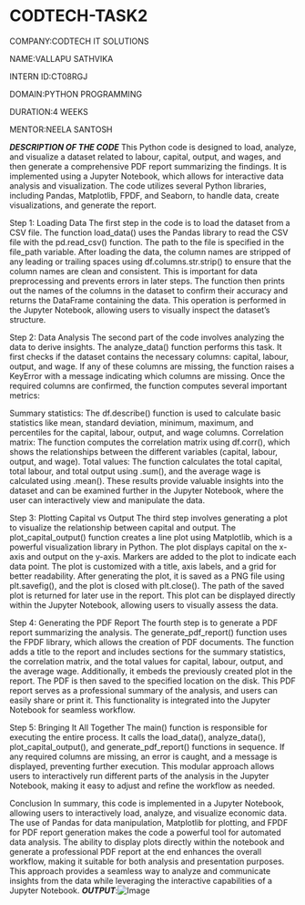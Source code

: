 # CODTECH-TASK2
COMPANY:CODTECH IT SOLUTIONS

NAME:VALLAPU SATHVIKA

INTERN ID:CT08RGJ

DOMAIN:PYTHON PROGRAMMING

DURATION:4 WEEKS

MENTOR:NEELA SANTOSH

***DESCRIPTION OF THE CODE***
This Python code is designed to load, analyze, and visualize a dataset related to labour, capital, output, and wages, and then generate a comprehensive PDF report summarizing the findings. It is implemented using a Jupyter Notebook, which allows for interactive data analysis and visualization. The code utilizes several Python libraries, including Pandas, Matplotlib, FPDF, and Seaborn, to handle data, create visualizations, and generate the report.

Step 1: Loading Data The first step in the code is to load the dataset from a CSV file. The function load_data() uses the Pandas library to read the CSV file with the pd.read_csv() function. The path to the file is specified in the file_path variable. After loading the data, the column names are stripped of any leading or trailing spaces using df.columns.str.strip() to ensure that the column names are clean and consistent. This is important for data preprocessing and prevents errors in later steps. The function then prints out the names of the columns in the dataset to confirm their accuracy and returns the DataFrame containing the data. This operation is performed in the Jupyter Notebook, allowing users to visually inspect the dataset’s structure.

Step 2: Data Analysis The second part of the code involves analyzing the data to derive insights. The analyze_data() function performs this task. It first checks if the dataset contains the necessary columns: capital, labour, output, and wage. If any of these columns are missing, the function raises a KeyError with a message indicating which columns are missing. Once the required columns are confirmed, the function computes several important metrics:

Summary statistics: The df.describe() function is used to calculate basic statistics like mean, standard deviation, minimum, maximum, and percentiles for the capital, labour, output, and wage columns.
Correlation matrix: The function computes the correlation matrix using df.corr(), which shows the relationships between the different variables (capital, labour, output, and wage).
Total values: The function calculates the total capital, total labour, and total output using .sum(), and the average wage is calculated using .mean().
These results provide valuable insights into the dataset and can be examined further in the Jupyter Notebook, where the user can interactively view and manipulate the data.

Step 3: Plotting Capital vs Output The third step involves generating a plot to visualize the relationship between capital and output. The plot_capital_output() function creates a line plot using Matplotlib, which is a powerful visualization library in Python. The plot displays capital on the x-axis and output on the y-axis. Markers are added to the plot to indicate each data point. The plot is customized with a title, axis labels, and a grid for better readability. After generating the plot, it is saved as a PNG file using plt.savefig(), and the plot is closed with plt.close(). The path of the saved plot is returned for later use in the report. This plot can be displayed directly within the Jupyter Notebook, allowing users to visually assess the data.

Step 4: Generating the PDF Report The fourth step is to generate a PDF report summarizing the analysis. The generate_pdf_report() function uses the FPDF library, which allows the creation of PDF documents. The function adds a title to the report and includes sections for the summary statistics, the correlation matrix, and the total values for capital, labour, output, and the average wage. Additionally, it embeds the previously created plot in the report. The PDF is then saved to the specified location on the disk. This PDF report serves as a professional summary of the analysis, and users can easily share or print it. This functionality is integrated into the Jupyter Notebook for seamless workflow.

Step 5: Bringing It All Together The main() function is responsible for executing the entire process. It calls the load_data(), analyze_data(), plot_capital_output(), and generate_pdf_report() functions in sequence. If any required columns are missing, an error is caught, and a message is displayed, preventing further execution. This modular approach allows users to interactively run different parts of the analysis in the Jupyter Notebook, making it easy to adjust and refine the workflow as needed.

Conclusion In summary, this code is implemented in a Jupyter Notebook, allowing users to interactively load, analyze, and visualize economic data. The use of Pandas for data manipulation, Matplotlib for plotting, and FPDF for PDF report generation makes the code a powerful tool for automated data analysis. The ability to display plots directly within the notebook and generate a professional PDF report at the end enhances the overall workflow, making it suitable for both analysis and presentation purposes. This approach provides a seamless way to analyze and communicate insights from the data while leveraging the interactive capabilities of a Jupyter Notebook.
***OUTPUT***:![Image](https://github.com/user-attachments/assets/83793405-e919-4626-9570-5daa1ca9deeb)

